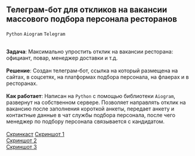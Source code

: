 ## Телеграм-бот для откликов на вакансии массового подбора персонала ресторанов
`Python` `Aiogram` `Telegram`<br><br>

**Задача**: Максимально упростить отклик на вакансии ресторана: официант, повар, менеджер доставки и т.д. <br><br>
**Решение**: Создан телеграм-бот, ссылка на который размещена на сайтах, в соцсетях, на платформах подбора персонала, на флаерах и в ресторанах. <br><br>
**Как работает**: Написан на `Python` с помощью библиотеки `Aiogram`, развернут на собственном сервере. Позволяет направлять отклик на вакансию после заполнения короткой анкеты, передает анкету и контактные данные в чат службы подбора персонала, после чего менеджер по подбору персонала связывается с кандидатом. <br><br>
[Скринкаст](https://drive.google.com/file/d/1Zf1MXPh4ma-j5MUQx4hkgSDE9CYcEUW2/view?usp=sharing)
[Скриншот 1](https://drive.google.com/file/d/1SBom5xP5j4qbGWEOyPTpsxM4ekrz59ey/view?usp=sharing)<br>
[Скриншот 2](https://drive.google.com/file/d/1mxUZ8MV1AHNAFT_P4CESBK7JNyZ9uAAI/view?usp=sharing)<br>
[Скриншот 3](https://drive.google.com/file/d/1mxUZ8MV1AHNAFT_P4CESBK7JNyZ9uAAI/view?usp=sharing)<br>
